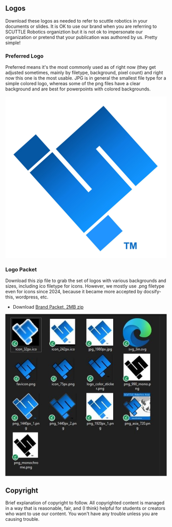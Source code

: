 ## Logos
Download these logos as needed to refer to scuttle robotics in your documents or slides.  It is OK to use our brand when you are referring to SCUTTLE Robotics organiztion but it is not ok to impersonate our organization or pretend that your publication was authored by us.  Pretty simple!

### Preferred Logo
Preferred means it's the most commonly used as of right now (they get adjusted sometimes, mainly by filetype, background, pixel count) and right now this one is the most usable.  JPG is in general the smallest file type for a simple colored logo, whereas some of the png files have a clear background and are best for powerpoints with colored backgrounds.

![scuttle logo in jpg format](image/jpg_1980px.jpg)

### Logo Packet
Download this zip file to grab the set of logos with various backgrounds and sizes, including ico filetype for icons.  However, we mostly use .png filetype even for icons since 2024, because it became more accepted by docsify-this, wordpress, etc.

* Download [Brand Packet, 2MB zip](docs/2025.01_branding.zip)

![branding packet](image/img_branding.jpg)

## Copyright
Brief explanation of copyright to follow.  All copyrighted content is managed in a way that is reasonable, fair, and (I think) helpful for students or creators who want to use our content.  You won't have any trouble unless you are causing trouble.
